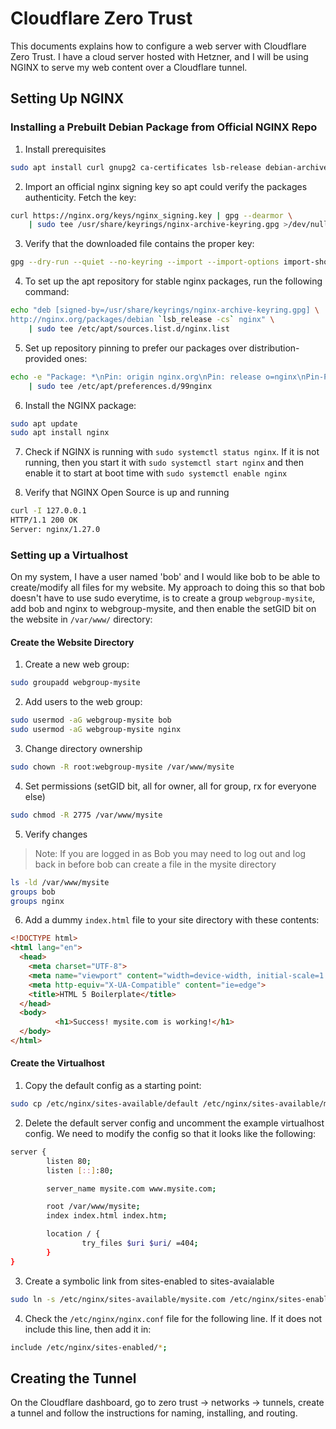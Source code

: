 # Cloudflare Zero Trust

This documents explains how to configure a web server with Cloudflare Zero
Trust.  I have a cloud server hosted with Hetzner, and I will be using NGINX
to serve my web content over a Cloudflare tunnel.

## Setting Up NGINX

### Installing a Prebuilt Debian Package from Official NGINX Repo

1) Install prerequisites

```bash
sudo apt install curl gnupg2 ca-certificates lsb-release debian-archive-keyring
```

2) Import an official nginx signing key so apt could verify the packages 
authenticity. Fetch the key:

```bash
curl https://nginx.org/keys/nginx_signing.key | gpg --dearmor \
    | sudo tee /usr/share/keyrings/nginx-archive-keyring.gpg >/dev/null
```

3) Verify that the downloaded file contains the proper key:

```bash
gpg --dry-run --quiet --no-keyring --import --import-options import-show /usr/share/keyrings/nginx-archive-keyring.gpg
```

4) To set up the apt repository for stable nginx packages, run the following
command:

```bash
echo "deb [signed-by=/usr/share/keyrings/nginx-archive-keyring.gpg] \
http://nginx.org/packages/debian `lsb_release -cs` nginx" \
    | sudo tee /etc/apt/sources.list.d/nginx.list
```

5) Set up repository pinning to prefer our packages over distribution-provided ones:

```bash
echo -e "Package: *\nPin: origin nginx.org\nPin: release o=nginx\nPin-Priority: 900\n" \
    | sudo tee /etc/apt/preferences.d/99nginx
```

6) Install the NGINX package:

```bash
sudo apt update
sudo apt install nginx
```

7) Check if NGINX is running with `sudo systemctl status nginx`.  If it is not
running, then you start it with `sudo systemctl start nginx` and then enable
it to start at boot time with `sudo systemctl enable nginx`

8) Verify that NGINX Open Source is up and running

```bash
curl -I 127.0.0.1
HTTP/1.1 200 OK
Server: nginx/1.27.0
```

### Setting up a Virtualhost

On my system, I have a user named 'bob' and I would like bob to be able to 
create/modify all files for my website.  My approach to doing this so that
bob doesn't have to use sudo everytime, is to create a group `webgroup-mysite`, 
add bob and nginx to webgroup-mysite, and then enable the setGID bit on the 
website in `/var/www/` directory:

#### Create the Website Directory

1) Create a new web group:

```bash
sudo groupadd webgroup-mysite
```

2) Add users to the web group:

```bash
sudo usermod -aG webgroup-mysite bob
sudo usermod -aG webgroup-mysite nginx
```

3) Change directory ownership

```bash
sudo chown -R root:webgroup-mysite /var/www/mysite
```

4) Set permissions (setGID bit, all for owner, all for group, rx for everyone else)

```bash
sudo chmod -R 2775 /var/www/mysite
```

5) Verify changes

> Note: If you are logged in as Bob you may need to log out and log back in 
before bob can create a file in the mysite directory

```bash
ls -ld /var/www/mysite
groups bob
groups nginx
```

6) Add a dummy `index.html` file to your site directory with these contents:

```html
<!DOCTYPE html>
<html lang="en">
  <head>
    <meta charset="UTF-8">
    <meta name="viewport" content="width=device-width, initial-scale=1.0">
    <meta http-equiv="X-UA-Compatible" content="ie=edge">
    <title>HTML 5 Boilerplate</title>
  </head>
  <body>
          <h1>Success! mysite.com is working!</h1>
  </body>
</html>
```

#### Create the Virtualhost

1) Copy the default config as a starting point:

```bash
sudo cp /etc/nginx/sites-available/default /etc/nginx/sites-available/mysite.com
```

2) Delete the default server config and uncomment the example virtualhost config.
We need to modify the config so that it looks like the following:

```bash
server {
        listen 80;
        listen [::]:80;

        server_name mysite.com www.mysite.com;

        root /var/www/mysite;
        index index.html index.htm;

        location / {
                try_files $uri $uri/ =404;
        }
}
```

3) Create a symbolic link from sites-enabled to sites-avaialable

```bash
sudo ln -s /etc/nginx/sites-available/mysite.com /etc/nginx/sites-enabled/
```

4) Check the `/etc/nginx/nginx.conf` file for the following line.  If it does
not include this line, then add it in:

```bash
include /etc/nginx/sites-enabled/*;
```

## Creating the Tunnel

On the Cloudflare dashboard, go to zero trust -> networks -> tunnels, create
a tunnel and follow the instructions for naming, installing, and routing.
